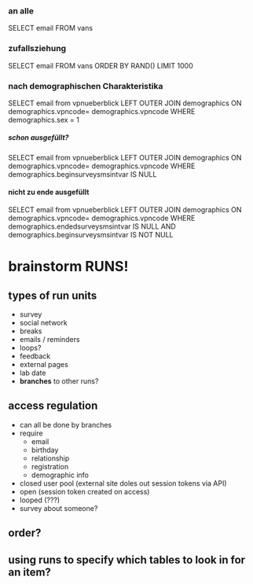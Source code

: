 ### an alle
SELECT email FROM vans

### zufallsziehung
SELECT email FROM vans ORDER BY RAND() LIMIT 1000

### nach demographischen Charakteristika
SELECT email from vpnueberblick LEFT OUTER JOIN demographics ON demographics.vpncode= demographics.vpncode  WHERE demographics.sex = 1 

##### schon ausgefüllt?
SELECT email from vpnueberblick LEFT OUTER JOIN demographics ON demographics.vpncode= demographics.vpncode  WHERE demographics.beginsurveysmsintvar IS NULL

#### nicht zu ende ausgefüllt
SELECT email from vpnueberblick LEFT OUTER JOIN demographics ON demographics.vpncode= demographics.vpncode  WHERE demographics.endedsurveysmsintvar IS NULL AND  demographics.beginsurveysmsintvar IS NOT NULL


#  brainstorm RUNS!

## types of run units
* survey
* social network
* breaks
* emails / reminders
* loops?
* feedback
* external pages
* lab date
* __branches__ to other runs?

## access regulation
* can all be done by branches
* require
	- email
	- birthday
	- relationship
	- registration
	- demographic info
* closed user pool (external site doles out session tokens via API)
* open (session token created on access)
* looped (???)
* survey about someone?


## order?

## using runs to specify which tables to look in for an item?